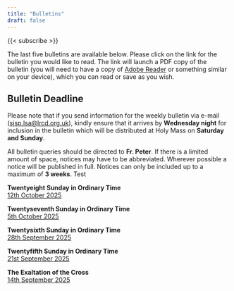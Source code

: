 ```yaml
---
title: "Bulletins"
draft: false
---
```


{{< subscribe >}}

The last five bulletins are available below. Please click on the link for the bulletin you would like to read. The link will launch a PDF copy of the bulletin (you will need to have a copy of [Adobe Reader](https://get.adobe.com/reader/) or something similar on your device), which you can read or save as you wish.

## Bulletin Deadline

Please note that if you send information for the weekly bulletin via e-mail ([sjsp.lsa@lrcd.org.uk](mailto:sjsp.lsa@lrcd.org.uk)), kindly ensure that it arrives by **Wednesday night** for inclusion in the bulletin which will be distributed at Holy Mass on **Saturday and Sunday**.

All bulletin queries should be directed to **Fr. Peter**. If there is a limited amount of space, notices may have to be abbreviated. Wherever possible a notice will be published in full. Notices can only be included up to a maximum of **3 weeks**. Test

**Twentyeight Sunday in Ordinary Time**  
[12th October 2025](/bulletins/Bulletin121025.pdf)  

**Twentyseventh Sunday in Ordinary Time**  
[5th October 2025](/bulletins/Bulletin051025.pdf)  

**Twentysixth Sunday in Ordinary Time**  
[28th September 2025](/bulletins/Bulletin280925.pdf)  

**Twentyfifth Sunday in Ordinary Time**  
[21st September 2025](/bulletins/Bulletin210925.pdf)  

**The Exaltation of the Cross**  
[14th September 2025](/bulletins/Bulletin140925.pdf)  
